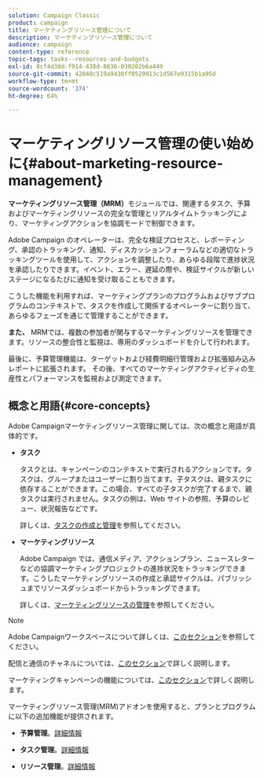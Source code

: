 ```yaml
---
solution: Campaign Classic
product: campaign
title: マーケティングリソース管理について
description: マーケティングリソース管理について
audience: campaign
content-type: reference
topic-tags: tasks--resources-and-budgets
exl-id: 8cf4d30d-f914-438d-8836-030202b6a449
source-git-commit: 42040c519a9430ff0529913c1d567e9315b1a95d
workflow-type: tm+mt
source-wordcount: '374'
ht-degree: 64%

---
```


# マーケティングリソース管理の使い始めに{#about-marketing-resource-management}

<!--
>[!AVAILABILITY]
>
>:warning: This capability is not available in Campaign v8. [Learn more](https://experienceleague.adobe.com/docs/campaign/campaign-v8/campaign-home.html)
-->

**マーケティングリソース管理（MRM）**&#x200B;モジュールでは、関連するタスク、予算およびマーケティングリソースの完全な管理とリアルタイムトラッキングにより、マーケティングアクションを協調モードで制御できます。

Adobe Campaign のオペレーターは、完全な検証プロセスと、レポーティング、承認のトラッキング、通知、ディスカッションフォーラムなどの適切なトラッキングツールを使用して、アクションを調整したり、あらゆる段階で進捗状況を承認したりできます。イベント、エラー、遅延の際や、検証サイクルが新しいステージになるたびに通知を受け取ることもできます。

こうした機能を利用すれば、マーケティングプランのプログラムおよびサブプログラムのコンテキストで、タスクを作成して関係するオペレーターに割り当て、あらゆるフェーズを通じて管理することができます。

**また、** MRMでは、複数の参加者が関与するマーケティングリソースを管理できます。リソースの整合性と監視は、専用のダッシュボードを介して行われます。

最後に、予算管理機能は、ターゲットおよび経費明細行管理および拡張組み込みレポートに拡張されます。 その後、すべてのマーケティングアクティビティの生産性とパフォーマンスを監視および測定できます。

## 概念と用語{#core-concepts}

Adobe Campaignマーケティングリソース管理に関しては、次の概念と用語が具体的です。

* **タスク**

   タスクとは、キャンペーンのコンテキストで実行されるアクションです。タスクは、グループまたはユーザーに割り当てます。子タスクは、親タスクに依存することができます。この場合、すべての子タスクが完了するまで、親タスクは実行されません。タスクの例は、Web サイトの参照、予算のレビュー、状況報告などです。

   詳しくは、[タスクの作成と管理](../../campaign/using/creating-and-managing-tasks.md)を参照してください。

* **マーケティングリソース**

   Adobe Campaign では、通信メディア、アクションプラン、ニュースレターなどの協調マーケティングプロジェクトの進捗状況をトラッキングできます。こうしたマーケティングリソースの作成と承認サイクルは、パブリッシュまでリソースダッシュボードからトラッキングできます。

   詳しくは、[マーケティングリソースの管理](../../campaign/using/managing-marketing-resources.md)を参照してください。

>[!NOTE]
>
>Adobe Campaignワークスペースについて詳しくは、[このセクション](../../platform/using/adobe-campaign-workspace.md)を参照してください。
>  
>配信と通信のチャネルについては、[このセクション](../../delivery/using/steps-about-delivery-creation-steps.md)で詳しく説明します。
>
>マーケティングキャンペーンの機能については、[このセクション](../../campaign/using/accessing-marketing-campaigns.md)で詳しく説明します。

マーケティングリソース管理(MRM)アドオンを使用すると、プランとプログラムに以下の追加機能が提供されます。

* **予算管理**。[詳細情報](../../campaign/using/controlling-costs.md)

* **タスク管理**。[詳細情報](../../campaign/using/creating-and-managing-tasks.md)

* **リソース管理**。[詳細情報](../../campaign/using/managing-marketing-resources.md)
